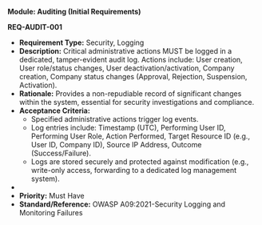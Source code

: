 **Module: Auditing (Initial Requirements)**

**REQ-AUDIT-001**

- **Requirement Type:** Security, Logging
- **Description:** Critical administrative actions MUST be logged in a dedicated, tamper-evident audit log. Actions include: User creation, User role/status changes, User deactivation/activation, Company creation, Company status changes (Approval, Rejection, Suspension, Activation).
- **Rationale:** Provides a non-repudiable record of significant changes within the system, essential for security investigations and compliance.
- **Acceptance Criteria:**
  - Specified administrative actions trigger log events.
  - Log entries include: Timestamp (UTC), Performing User ID, Performing User Role, Action Performed, Target Resource ID (e.g., User ID, Company ID), Source IP Address, Outcome (Success/Failure).
  - Logs are stored securely and protected against modification (e.g., write-only access, forwarding to a dedicated log management system).
-
- **Priority:** Must Have
- **Standard/Reference:** OWASP A09:2021-Security Logging and Monitoring Failures
